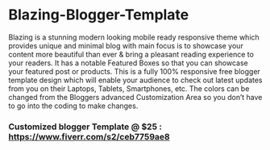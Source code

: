# Blazing-Blogger-Template
Blazing is a stunning modern looking mobile ready responsive theme which provides unique and minimal blog with main focus is to showcase your content more beautiful than ever &amp; bring a pleasant reading experience to your readers. It has a notable Featured Boxes so that you can showcase your featured post or products. This is a fully 100% responsive free blogger template design which will enable your audience to check out latest updates from you on their Laptops, Tablets, Smartphones, etc. The colors can be changed from the Bloggers advanced Customization Area so you don’t have to go into the coding to make changes.


<h3>Customized blogger Template @ $25 : <a href="https://www.fiverr.com/s2/ceb7759ae8" target="_blank">https://www.fiverr.com/s2/ceb7759ae8</a></h3>
